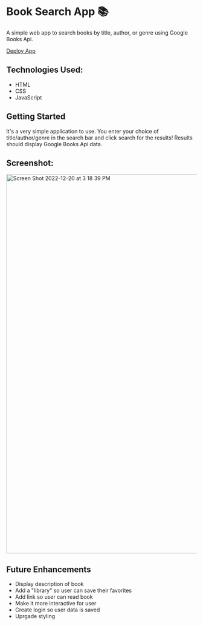 # Book Search App 📚
A simple web app to search books by title, author, or genre using Google Books Api.


[Deploy App](https://amora44.github.io/Project-1-BookSearch/)




## Technologies Used:

- HTML
- CSS
- JavaScript

## Getting Started 

It's a very simple application to use. You enter your choice of title/author/genre in the search bar and click search for the results!
Results should display Google Books Api data.

## Screenshot:
<img width="1000" alt="Screen Shot 2022-12-20 at 3 18 39 PM" src="https://user-images.githubusercontent.com/107235292/208769087-f46296ea-07eb-43b1-af89-55daca0b7732.png">


## Future Enhancements

- Display description of book
- Add a "library" so user can save their favorites
- Add link so user can read book
- Make it more interactive for user
- Create login so user data is saved
- Uprgade styling




